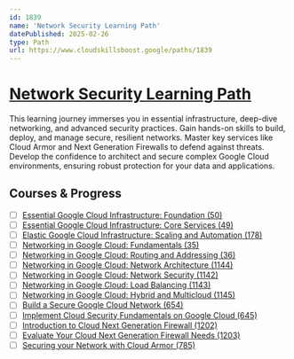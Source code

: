 ```yaml
---
id: 1839
name: 'Network Security Learning Path'
datePublished: 2025-02-26
type: Path
url: https://www.cloudskillsboost.google/paths/1839
---
```


# [Network Security Learning Path](https://www.cloudskillsboost.google/paths/1839)

This learning journey immerses you in essential infrastructure, deep-dive networking, and advanced security practices. Gain hands-on skills to build, deploy, and manage secure, resilient networks. Master key services like Cloud Armor and Next Generation Firewalls to defend against threats. Develop the confidence to architect and secure complex Google Cloud environments, ensuring robust protection for your data and applications.

## Courses & Progress

- [ ] [Essential Google Cloud Infrastructure: Foundation (50)](../courses/Essential-Google-Cloud-Infrastructure-Foundation.md)
- [ ] [Essential Google Cloud Infrastructure: Core Services (49)](../courses/Essential-Google-Cloud-Infrastructure-Core-Services.md)
- [ ] [Elastic Google Cloud Infrastructure: Scaling and Automation (178)](../courses/Elastic-Google-Cloud-Infrastructure-Scaling-and-Automation.md)
- [ ] [Networking in Google Cloud: Fundamentals (35)](../courses/Networking-in-Google-Cloud-Fundamentals.md)
- [ ] [Networking in Google Cloud: Routing and Addressing (36)](../courses/Networking-in-Google-Cloud-Routing-and-Addressing.md)
- [ ] [Networking in Google Cloud: Network Architecture (1144)](../courses/Networking-in-Google-Cloud-Network-Architecture.md)
- [ ] [Networking in Google Cloud: Network Security (1142)](../courses/Networking-in-Google-Cloud-Network-Security.md)
- [ ] [Networking in Google Cloud: Load Balancing (1143)](../courses/Networking-in-Google-Cloud-Load-Balancing.md)
- [ ] [Networking in Google Cloud: Hybrid and Multicloud (1145)](../courses/Networking-in-Google-Cloud-Hybrid-and-Multicloud.md)
- [ ] [Build a Secure Google Cloud Network (654)](../courses/Build-a-Secure-Google-Cloud-Network.md)
- [ ] [Implement Cloud Security Fundamentals on Google Cloud (645)](../courses/Implement-Cloud-Security-Fundamentals-on-Google-Cloud.md)
- [ ] [Introduction to Cloud Next Generation Firewall (1202)](../courses/Introduction-to-Cloud-Next-Generation-Firewall.md)
- [ ] [Evaluate Your Cloud Next Generation Firewall Needs (1203)](../courses/Evaluate-Your-Cloud-Next-Generation-Firewall-Needs.md)
- [ ] [Securing your Network with Cloud Armor (785)](../courses/Securing-your-Network-with-Cloud-Armor.md)
